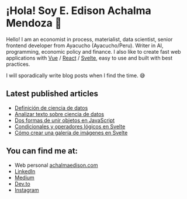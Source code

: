 
<!--
**achalmed/achalmed** is a ✨ _special_ ✨ repository because its `README.md` (this file) appears on your GitHub profile.

Here are some ideas to get you started:

- 🔭 I’m currently working on ...
- 🌱 I’m currently learning ...
- 👯 I’m looking to collaborate on ...
- 🤔 I’m looking for help with ...
- 💬 Ask me about ...
- 📫 How to reach me: ...
- 😄 Pronouns: ...
- ⚡ Fun fact: ...
-->
# ¡Hola! Soy E. Edison Achalma Mendoza 👋

Hello! I am an economist in process, materialist, data scientist, senior frontend developer from Ayacucho (Ayacucho/Peru). Writer in AI, programming, economic policy and finance. I also like to create fast web applications with [Vue](https://vuejs.org/) / [React](https://es.reactjs.org/) / [Svelte](https://svelte.dev/), easy to use and built with best practices.
 
I will sporadically write blog posts when I find the time. 😅

## Latest published articles

- [Definición de ciencia de datos](https://dev.to/achalmaedison/01-defining-data-science-4n0m)
- [Analizar texto sobre ciencia de datos](https://dev.to/achalmaedison/ejemplo-01-55cc)
- [Dos formas de unir objetos en JavaScript]()
- [Condicionales y operadores lógicos en Svelte]()
- [Cómo crear una galería de imágenes en Svelte]()

## You can find me at:

- Web personal [achalmaedison.com](https://rpubs.com/achalmaedison)
- [LinkedIn](https://www.linkedin.com/in/achalmaedison/)
- [Medium](https://medium.com/@achalmaedison)
- [Dev.to](https://dev.to/achalmaedison)
- [Instagram](https://www.instagram.com/achalmaedison/)
